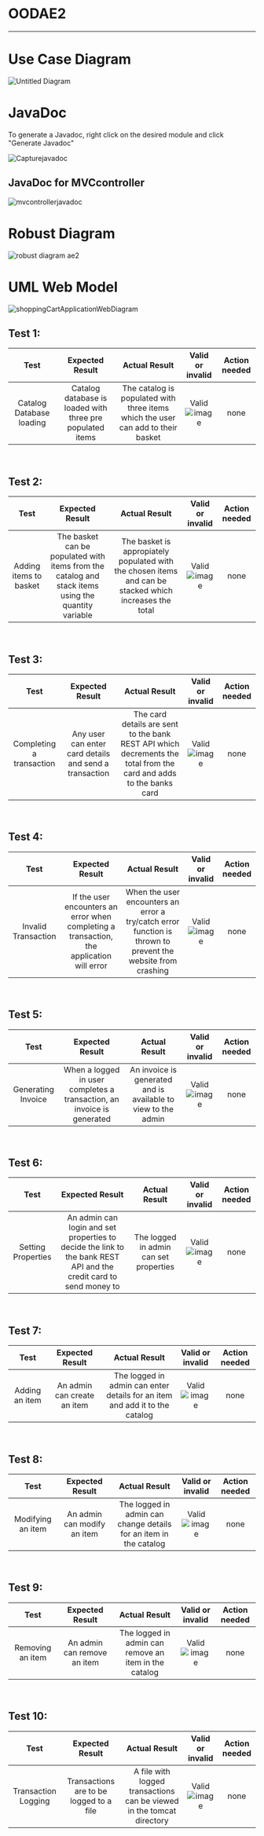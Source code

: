 # OODAE2

---

<h1>Use Case Diagram</h1>

![Untitled Diagram](https://user-images.githubusercontent.com/71900386/148433320-811668a1-4f49-4dc8-b5ff-c24ea88dea0a.jpg)

<h1>JavaDoc</h1>
<p>To generate a Javadoc, right click on the desired module and click "Generate Javadoc"  </p>

![Capturejavadoc](https://user-images.githubusercontent.com/71900386/148467254-537ac0ad-46e5-4a05-a2bf-98b3a4b55b40.PNG)

<h2>JavaDoc for MVCcontroller</h2>

![mvcontrollerjavadoc](https://user-images.githubusercontent.com/71900386/148692476-fc97687f-80ae-4445-956d-9f184be8d300.PNG)

<h1>Robust Diagram</h1>

![robust diagram ae2](https://user-images.githubusercontent.com/71900386/148481968-7f42266e-137e-4a02-ba33-21aefef51168.png)

<h1>UML Web Model</h1>

![shoppingCartApplicationWebDiagram](https://user-images.githubusercontent.com/71900386/148483820-a4f7207f-165f-4169-85cf-564230d02197.png)




<h2>Test 1:</h2>

|          Test           |                            Expected Result                             |                            Actual Result                             |          Valid or invalid           | Action needed |
| :---------------------: | :--------------------------------------------------------------------: | :------------------------------------------------------------------: | :---------------------------------: | :-----------: |
| Catalog Database loading | Catalog database is loaded with three pre populated items | The catalog is populated with three items which the user can add to their basket | Valid ![image](https://user-images.githubusercontent.com/71900386/148693312-f354f955-52c7-40b2-ba6f-26a8ccffa619.png) |     none      |

<br>

<h2>Test 2:</h2>

|          Test           |                            Expected Result                             |                            Actual Result                             |          Valid or invalid           | Action needed |
| :---------------------: | :--------------------------------------------------------------------: | :------------------------------------------------------------------: | :---------------------------------: | :-----------: |
| Adding items to basket | The basket can be populated with items from the catalog and stack items using the quantity variable | The basket is appropiately populated with the chosen items and can be stacked which increases the total | Valid ![image](https://user-images.githubusercontent.com/71900386/148693468-a594cc4b-e355-4f41-a56a-ba071a4bcfdc.png)|     none      |

<br>

<h2>Test 3:</h2>

|          Test           |                            Expected Result                             |                            Actual Result                             |          Valid or invalid           | Action needed |
| :---------------------: | :--------------------------------------------------------------------: | :------------------------------------------------------------------: | :---------------------------------: | :-----------: |
| Completing a transaction | Any user can enter card details and send a transaction | The card details are sent to the bank REST API which decrements the total from the card and adds to the banks card | Valid ![image](https://user-images.githubusercontent.com/71900386/148693582-b446b52f-1d36-44e1-bacf-8cb7ce8d6592.png) |     none      |

<br>

<h2>Test 4:</h2>

|          Test           |                            Expected Result                             |                            Actual Result                             |          Valid or invalid           | Action needed |
| :---------------------: | :--------------------------------------------------------------------: | :------------------------------------------------------------------: | :---------------------------------: | :-----------: |
| Invalid Transaction | If the user encounters an error when completing a transaction, the application will error | When the user encounters an error a try/catch error function is thrown to prevent the website from crashing | Valid ![image](https://user-images.githubusercontent.com/71900386/148693756-a0a4bde2-ba74-4b3b-bdfc-2623ad92a28f.png) |     none      |

<br>

<h2>Test 5:</h2>

|          Test           |                            Expected Result                             |                            Actual Result                             |          Valid or invalid           | Action needed |
| :---------------------: | :--------------------------------------------------------------------: | :------------------------------------------------------------------: | :---------------------------------: | :-----------: |
| Generating Invoice | When a logged in user completes a transaction, an invoice is generated | An invoice is generated and is available to view to the admin | Valid ![image](https://user-images.githubusercontent.com/71900386/148694424-d503c5dd-7173-4af5-9645-a867c39b8747.png) |     none      |

<br>

<h2>Test 6:</h2>

|          Test           |                            Expected Result                             |                            Actual Result                             |          Valid or invalid           | Action needed |
| :---------------------: | :--------------------------------------------------------------------: | :------------------------------------------------------------------: | :---------------------------------: | :-----------: |
| Setting Properties | An admin can login and set properties to decide the link to the bank REST API and the credit card to send money to | The logged in admin can set properties | Valid ![image](https://user-images.githubusercontent.com/71900386/148694606-6da369de-c2f5-47b5-81dd-fc71ecdbe74a.png) |     none      |

<br>

<h2>Test 7:</h2>

|          Test           |                            Expected Result                             |                            Actual Result                             |          Valid or invalid           | Action needed |
| :---------------------: | :--------------------------------------------------------------------: | :------------------------------------------------------------------: | :---------------------------------: | :-----------: |
| Adding an item | An admin can create an item | The logged in admin can enter details for an item and add it to the catalog  | Valid ![image](https://user-images.githubusercontent.com/71900386/148694762-5a51825a-f404-4ac4-a3bc-f9ad0cc192cb.png) |     none      |

<br>

<h2>Test 8:</h2>

|          Test           |                            Expected Result                             |                            Actual Result                             |          Valid or invalid           | Action needed |
| :---------------------: | :--------------------------------------------------------------------: | :------------------------------------------------------------------: | :---------------------------------: | :-----------: |
| Modifying an item | An admin can modify an item | The logged in admin can change details for an item in the catalog  | Valid ![image](https://user-images.githubusercontent.com/71900386/148694896-cfcd1966-0218-4900-8c0d-f9d688e21f76.png) |     none      |

<br>

<h2>Test 9:</h2>

|          Test           |                            Expected Result                             |                            Actual Result                             |          Valid or invalid           | Action needed |
| :---------------------: | :--------------------------------------------------------------------: | :------------------------------------------------------------------: | :---------------------------------: | :-----------: |
| Removing an item | An admin can remove an item | The logged in admin can remove an item in the catalog  | Valid ![image](https://user-images.githubusercontent.com/71900386/148694948-1c1f73cd-9339-4830-b008-f9d8b54dc769.png) |     none      |

<br>

<h2>Test 10:</h2>

|          Test           |                            Expected Result                             |                            Actual Result                             |          Valid or invalid           | Action needed |
| :---------------------: | :--------------------------------------------------------------------: | :------------------------------------------------------------------: | :---------------------------------: | :-----------: |
| Transaction Logging | Transactions are to be logged to a file | A file with logged transactions can be viewed in the tomcat directory | Valid ![image](https://user-images.githubusercontent.com/71900386/148695233-ab32d286-1e4c-400d-a5f4-ae13e0cf0da2.png) |     none      |

<br>


